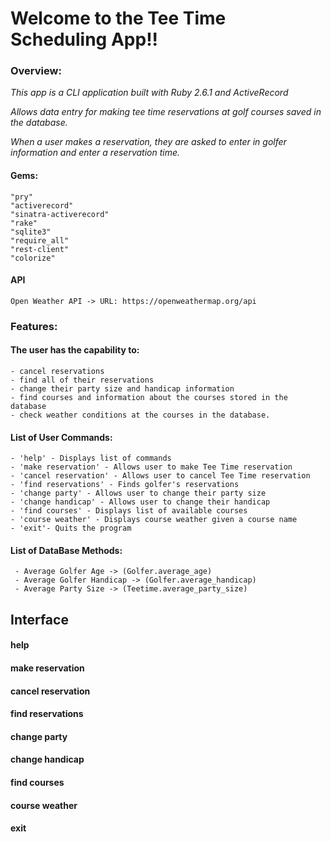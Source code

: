 # Welcome to the Tee Time Scheduling App!!

### Overview:
  _This app is a CLI application built with Ruby 2.6.1 and ActiveRecord_

  _Allows data entry for making tee time reservations at golf courses saved in the database._

  _When a user makes a reservation, they are asked to enter in golfer information and enter a reservation time._
  
  #### Gems:
  ```
  "pry"
  "activerecord"
  "sinatra-activerecord"
  "rake"
  "sqlite3"
  "require_all"
  "rest-client"
  "colorize"
  ```
  
  #### API
  ```
  Open Weather API -> URL: https://openweathermap.org/api
  ```
  
  ### Features:

  #### The user has the capability to:
  ```
  - cancel reservations
  - find all of their reservations
  - change their party size and handicap information
  - find courses and information about the courses stored in the database
  - check weather conditions at the courses in the database.
  ```

  #### List of User Commands:
  ```
  - 'help' - Displays list of commands                              
  - 'make reservation' - Allows user to make Tee Time reservation 
  - 'cancel reservation' - Allows user to cancel Tee Time reservation
  - 'find reservations' - Finds golfer's reservations                
  - 'change party' - Allows user to change their party size          
  - 'change handicap' - Allows user to change their handicap         
  - 'find courses' - Displays list of available courses              
  - 'course weather' - Displays course weather given a course name  
  - 'exit'- Quits the program         
  ```

 #### List of DataBase Methods:
 ```
  - Average Golfer Age -> (Golfer.average_age)
  - Average Golfer Handicap -> (Golfer.average_handicap)
  - Average Party Size -> (Teetime.average_party_size)
 ```
 
 ## Interface
 
 #### help
 
 #### make reservation
 
 #### cancel reservation
 
 #### find reservations
 
 #### change party
 
 #### change handicap
 
 #### find courses
 
 #### course weather
 
 #### exit
 
